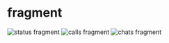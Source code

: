 # fragment
![status fragment](https://user-images.githubusercontent.com/80508180/136847603-8486defa-b101-434c-90ef-4b6c154f0d1e.jpeg)
![calls fragment](https://user-images.githubusercontent.com/80508180/136847604-62543656-4cf2-445a-b876-d3041193fdd9.jpeg)
![chats fragment](https://user-images.githubusercontent.com/80508180/136847600-62d06699-0c3e-47dd-a3d5-ac8dafa612b3.jpeg)
